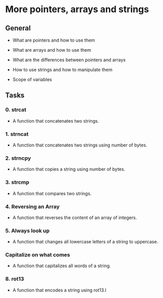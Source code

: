 # **More pointers, arrays and strings**

## General
- What are pointers and how to use them

- What are arrays and how to use them

- What are the differences between pointers and arrays

- How to use strings and how to manipulate them

- Scope of variables

## Tasks
### 0. strcat
- A function that concatenates two strings.

### 1. strncat
- A function that concatenates two strings using number of bytes.

### 2. strncpy
- A function that copies a string using number of bytes.

### 3. strcmp
- A function that compares two strings.

### 4. Reversing an Array
- A function that reverses the content of an array of integers.

### 5. Always look up
- A function that changes all lowercase letters of a string to uppercase.

### Capitalize on what comes
- A function that capitalizes all words of a string.

### 8. rot13
- A function that encodes a string using rot13.I


